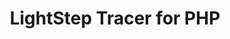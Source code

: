 ---
title: LightStep Tracer for PHP
registryType: tracer
tags:
  - php
  - lightstep
  - tracer
repo: https://github.com/lightstep/lightstep-tracer-php
license: "MIT"
description: "Client library for the LightStep Tracer that supports PHP"
authors: LightStep
otVersion: latest
---